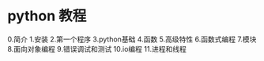
# python 教程
0.简介
1.安装
2.第一个程序
3.python基础
4.函数
5.高级特性
6.函数式编程
7.模块
8.面向对象编程
9.错误调试和测试
10.io编程
11.进程和线程

